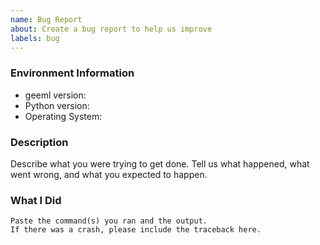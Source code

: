 ```yaml
---
name: Bug Report
about: Create a bug report to help us improve
labels: bug
---
```


<!-- Please search existing issues to avoid creating duplicates. -->

### Environment Information

-   geeml version:
-   Python version:
-   Operating System:

### Description

Describe what you were trying to get done.
Tell us what happened, what went wrong, and what you expected to happen.

### What I Did

```
Paste the command(s) you ran and the output.
If there was a crash, please include the traceback here.
```
